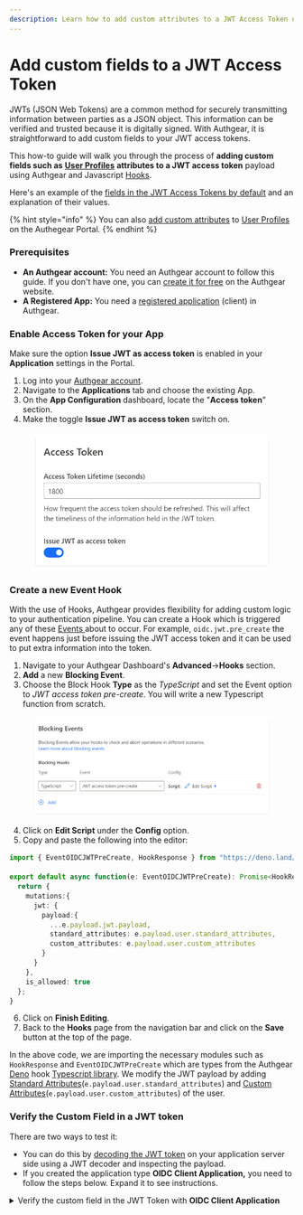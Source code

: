 ```yaml
---
description: Learn how to add custom attributes to a JWT Access Token using Authgear
---
```


# Add custom fields to a JWT Access Token

JWTs (JSON Web Tokens) are a common method for securely transmitting information between parties as a JSON object. This information can be verified and trusted because it is digitally signed. With Authgear, it is straightforward to add custom fields to your JWT access tokens.

This how-to guide will walk you through the process of **adding custom fields such as** [**User Profiles**](https://docs.authgear.com/integrate/user-profile) **attributes to a JWT access token** payload using Authgear and Javascript [Hooks](https://docs.authgear.com/integrate/events-hooks/denohooks).

Here's an example of the [fields in the JWT Access Tokens by default](../../reference/tokens/jwt-access-token.md) and an explanation of their values.

{% hint style="info" %}
You can also [add custom attributes](https://docs.authgear.com/integrate/user-profile#add-new-attributes) to [User Profiles](https://docs.authgear.com/integrate/user-profile) on the Authegear Portal.
{% endhint %}

### Prerequisites

* **An Authgear account:** You need an Authgear account to follow this guide. If you don't have one, you can [create it for free](https://accounts.portal.authgear.com/signup) on the Authgear website.
* **A Registered App:** You need a [registered application](https://docs.authgear.com/get-started/website#setup-application-in-authgear) (client) in Authgear.

### Enable Access Token for your App

Make sure the option **Issue JWT as access token** is enabled in your **Application** settings in the Portal.

1. Log into your [Authgear account](https://portal.authgear.com/?\_ga=2.25390521.563520449.1688969336-1174359617.1686657394).
2. Navigate to the **Applications** tab and choose the existing App.
3. On the **App Configuration** dashboard, locate the "**Access token**" section.
4. Make the toggle **Issue JWT as access token** switch on.

<figure><img src="../../.gitbook/assets/image (8) (1).png" alt="" width="537"><figcaption></figcaption></figure>

### Create a new Event Hook

With the use of Hooks, Authgear provides flexibility for adding custom logic to your authentication pipeline. You can create a Hook which is triggered any of these [Events ](https://docs.authgear.com/integrate/events-hooks/event-list)about to occur. For example, `oidc.jwt.pre_create` the event happens just before issuing the JWT access token and it can be used to put extra information into the token.&#x20;

1. Navigate to your Authgear Dashboard's **Advanced**->**Hooks** section.
2. **Add** a new **Blocking Event**.
3. Choose the Block Hook **Type** as the _TypeScript_ and set the Event option to _JWT access token pre-create_. You will write a new Typescript function from scratch.

<figure><img src="../../.gitbook/assets/image (9) (1).png" alt=""><figcaption></figcaption></figure>

4. Click on **Edit Script** under the **Config** option.
5. Copy and paste the following into the editor:

```typescript
import { EventOIDCJWTPreCreate, HookResponse } from "https://deno.land/x/authgear_deno_hook@v1.0.0/mod.ts";

export default async function(e: EventOIDCJWTPreCreate): Promise<HookResponse> {
  return {
    mutations:{
      jwt: {
        payload:{
          ...e.payload.jwt.payload,
          standard_attributes: e.payload.user.standard_attributes,
          custom_attributes: e.payload.user.custom_attributes
        }
      }
    },
    is_allowed: true
  };
}
```

6. Click on **Finish Editing**.
7. Back to the **Hooks** page from the navigation bar and click on the **Save** button at the top of the page.

In the above code, we are importing the necessary modules such as `HookResponse` and `EventOIDCJWTPreCreate` which are types from the Authgear [Deno](https://deno.land/) hook [Typescript library](https://deno.land/x/authgear\_deno\_hook). We modify the JWT payload by adding [Standard Attributes](https://docs.authgear.com/integrate/user-profile#standard-attributes)(`e.payload.user.standard_attributes`) and [Custom Attributes](https://docs.authgear.com/integrate/user-profile#custom-attributes)(`e.payload.user.custom_attributes`) of the user.

### Verify the Custom Field in a JWT token

There are two ways to test it:

* You can do this by [decoding the JWT token](https://docs.authgear.com/get-started/backend-integration/jwt) on your application server side using a JWT decoder and inspecting the payload.
* If you created the application type **OIDC Client Application,** you need to follow the steps below. Expand it to see instructions.

<details>

<summary>Verify the custom field in the JWT Token with <strong>OIDC Client Application</strong></summary>

This part explains how to retrieve an access token using **OpenID App** Endpoints and check if newly added custom attributes are in place in the JWT Access token.

**Prerequisites**

* Make sure that you have a registered app type of **OIDC Client Application** in Authgear Portal.

**Step 1: Obtain the necessary parameters**

Open your **OpenID Auth App** configuration, and find **Client ID**, **Client Secret**, and check **Authorization**, and **Token** endpoints. You will use them in the next steps.



<img src="../../.gitbook/assets/image (5).png" alt="" data-size="original">

<img src="../../.gitbook/assets/image (3) (1).png" alt="" data-size="original">

**Step 2: Construct the authorization endpoint URL**

The URL for this endpoint is usually provided by the authorization server and includes parameters specifying the requested `scope`, `client_id`, and response\_type. Here's an example URL for the authorization endpoint:

```
https://<YOUR_AUTHGEAR_ENDPOINT>/oauth2/authorize?client_id={YOUR_CLIENT_ID}&response_type=code&scope=openid
```

Replace `<YOUR_AUTHGEAR_ENDPOINT>` with your Authgear server's domain, `YOUR_CLIENT_ID` with your application's Client ID from **OpenID App.**

**Step 3: Redirect the user to the authorization endpoint**

Next, you need to redirect the user to the authorization endpoint. You can just put the URL in your browser and log in with a user credential you are interested to retrieve an access token for. After successful authentication and consent, the Authgear will redirect the user back to your specified redirect URI, including an **authorization code** as a query parameter. You will need the code in the next step&#x20;

![](<../../.gitbook/assets/image (10).png>)

**Step 4: Obtain an access token**

You need to make a request to the **OpenID App's Token endpoint** to exchange the authorization code we retrieved in the previous step for an access token.&#x20;

* The token endpoint URL is usually something like `https://<YOUR_AUTHGEAR_ENDPOINT>/oauth2/token`.
* Include parameters such as `grant_type=authorization_code`, `code=AUTHORIZATION_CODE`, `client_id=YOUR_CLIENT_ID`, `client_secret=YOUR_CLIENT_SECRET`, and `redirect_uri=YOUR_REDIRECT_URI`.
* Make a POST request to the token endpoint to obtain the access token.

```bash
curl --request POST \
  --url 'https://<YOUR_AUTHGEAR_ENDPOINT>/oauth2/token' \
  --header 'content-type: application/x-www-form-urlencoded' \
  --data grant_type=authorization_code \
  --data code={YOUR_AUTHORIZATION_CODE} \
  --data redirect_uri={YOUR_REDIRECT_URI} \
  --data 'client_id={YOUR_CLIENT_ID}' \
  --data client_secret={YOUR_CLIENT_SECRET} \
  --data scope=openid
```

**Step 5: Verify custom attributes in the access token**

Finally, we can debug the access token using the [JWT Debugger tool](https://jwt.io/) to see if the custom field and value we added previously are there inside the JWT payload.&#x20;

![](<../../.gitbook/assets/image (9).png>)

\


</details>

